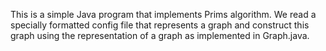 This is a simple Java program that implements Prims algorithm. We read a specially formatted config file that represents a graph and construct this graph using the representation of a graph as implemented in Graph.java.

